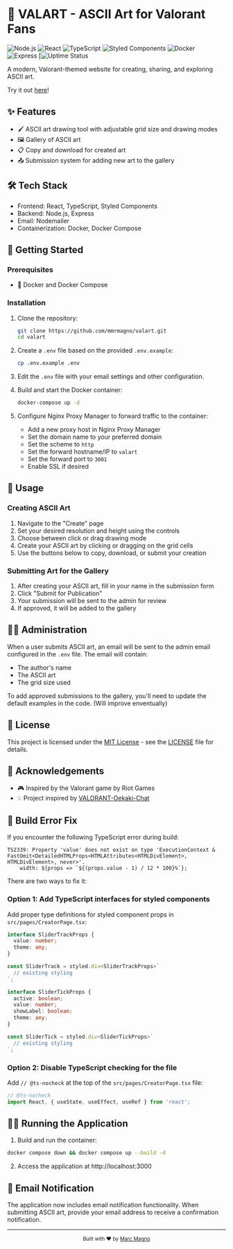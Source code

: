 # 🎨 VALART - ASCII Art for Valorant Fans

![Node.js](https://img.shields.io/badge/Node.js-339933?style=for-the-badge&logo=nodedotjs&logoColor=white)
![React](https://img.shields.io/badge/React-20232A?style=for-the-badge&logo=react&logoColor=61DAFB)
![TypeScript](https://img.shields.io/badge/TypeScript-007ACC?style=for-the-badge&logo=typescript&logoColor=white)
![Styled Components](https://img.shields.io/badge/styled--components-DB7093?style=for-the-badge&logo=styled-components&logoColor=white)
![Docker](https://img.shields.io/badge/Docker-2CA5E0?style=for-the-badge&logo=docker&logoColor=white)
![Express](https://img.shields.io/badge/Express.js-000000?style=for-the-badge&logo=express&logoColor=white)
[![Uptime Status](https://uptime.marc-os.com/api/badge/13/status?style=for-the-badge)


A modern, Valorant-themed website for creating, sharing, and exploring ASCII art.

Try it out [here](https://val.marc-os.com)!

## ✨ Features

- 🖌️ ASCII art drawing tool with adjustable grid size and drawing modes
- 🖼️ Gallery of ASCII art
- 📋 Copy and download for created art
- 📤 Submission system for adding new art to the gallery

## 🛠️ Tech Stack

- Frontend: React, TypeScript, Styled Components
- Backend: Node.js, Express
- Email: Nodemailer
- Containerization: Docker, Docker Compose

## 🚀 Getting Started

### Prerequisites

- 🐳 Docker and Docker Compose

### Installation

1. Clone the repository:
   ```bash
   git clone https://github.com/mmrmagno/valart.git
   cd valart
   ```

2. Create a `.env` file based on the provided `.env.example`:
   ```bash
   cp .env.example .env
   ```

3. Edit the `.env` file with your email settings and other configuration.

4. Build and start the Docker container:
   ```bash
   docker-compose up -d
   ```

5. Configure Nginx Proxy Manager to forward traffic to the container:
   - Add a new proxy host in Nginx Proxy Manager
   - Set the domain name to your preferred domain
   - Set the scheme to `http`
   - Set the forward hostname/IP to `valart`
   - Set the forward port to `3001`
   - Enable SSL if desired

## 🎯 Usage

### Creating ASCII Art

1. Navigate to the "Create" page
2. Set your desired resolution and height using the controls
3. Choose between click or drag drawing mode
4. Create your ASCII art by clicking or dragging on the grid cells
5. Use the buttons below to copy, download, or submit your creation

### Submitting Art for the Gallery

1. After creating your ASCII art, fill in your name in the submission form
2. Click "Submit for Publication"
3. Your submission will be sent to the admin for review
4. If approved, it will be added to the gallery

## 👨‍💼 Administration

When a user submits ASCII art, an email will be sent to the admin email configured in the `.env` file. The email will contain:

- The author's name
- The ASCII art
- The grid size used

To add approved submissions to the gallery, you'll need to update the default examples in the code. (Will improve enventually)

## 📝 License

This project is licensed under the [MIT License](LICENSE) - see the [LICENSE](LICENSE) file for details.

## 🙏 Acknowledgements

- 🎮 Inspired by the Valorant game by Riot Games
- 💡 Project inspired by [VALORANT-Oekaki-Chat](https://github.com/RUNFUNRUN/VALORANT-Oekaki-Chat)

## 🔧 Build Error Fix

If you encounter the following TypeScript error during build:

```
TS2339: Property 'value' does not exist on type 'ExecutionContext & FastOmit<DetailedHTMLProps<HTMLAttributes<HTMLDivElement>, HTMLDivElement>, never>'.
    width: ${props => `${(props.value - 1) / 12 * 100}%`};
```

There are two ways to fix it:

### Option 1: Add TypeScript interfaces for styled components

Add proper type definitions for styled component props in `src/pages/CreatorPage.tsx`:

```typescript
interface SliderTrackProps {
  value: number;
  theme: any;
}

const SliderTrack = styled.div<SliderTrackProps>`
  // existing styling
`;

interface SliderTickProps {
  active: boolean;
  value: number;
  showLabel: boolean;
  theme: any;
}

const SliderTick = styled.div<SliderTickProps>`
  // existing styling
`;
```

### Option 2: Disable TypeScript checking for the file

Add `// @ts-nocheck` at the top of the `src/pages/CreatorPage.tsx` file:

```typescript
// @ts-nocheck
import React, { useState, useEffect, useRef } from 'react';
```

## 🏃‍♂️ Running the Application

1. Build and run the container:
```bash
docker compose down && docker compose up --build -d
```

2. Access the application at http://localhost:3000

## 📧 Email Notification

The application now includes email notification functionality. When submitting ASCII art, provide your email address to receive a confirmation notification.

---

<div align="center">
  <sub>Built with ❤️ by <a href="https://marc-os.com">Marc Magno</a></sub>
</div> 
